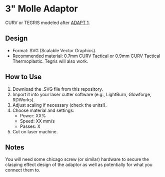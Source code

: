 # 3" Molle Adaptor

CURV or TEGRIS  modeled after [ADAPT 1](https://guardianwarriorsolutions.com/product/adapt-1/).


## Design
- Format: SVG (Scalable Vector Graphics).
- Recommended material: 0.7mm CURV Tactical or 0.9mm CURV Tactical Thermoplastic. Tegris will also work.

## How to Use
1. Download the .SVG file from this repository.  
2. Import it into your laser cutter software (e.g., LightBurn, Glowforge, RDWorks).  
3. Adjust scaling if necessary (check the units!).  
4. Choose material and settings:  
   - Power: XX%  
   - Speed: XX mm/s  
   - Passes: X  
5. Cut on laser machine.


## Notes
You will need some chicago screw (or similar) hardware to secure the clasping effect design of the adaptor as well as potentially for what you connect them to.

